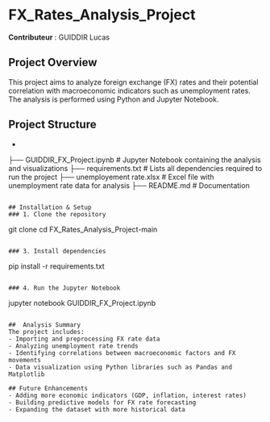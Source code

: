 # FX_Rates_Analysis_Project

**Contributeur** : GUIDDIR Lucas 

## Project Overview
This project aims to analyze foreign exchange (FX) rates and their potential correlation with macroeconomic indicators such as unemployment rates. The analysis is performed using Python and Jupyter Notebook.

## Project Structure

- ```
├── GUIDDIR_FX_Project.ipynb     # Jupyter Notebook containing the analysis and visualizations
├── requirements.txt             # Lists all dependencies required to run the project
├── unemployement rate.xlsx      # Excel file with unemployment rate data for analysis
├── README.md                    # Documentation
```

## Installation & Setup
### 1. Clone the repository
```
git clone <repository-url>
cd FX_Rates_Analysis_Project-main
```

### 3. Install dependencies
```
pip install -r requirements.txt
```

### 4. Run the Jupyter Notebook
```
jupyter notebook GUIDDIR_FX_Project.ipynb
```

##  Analysis Summary
The project includes:
- Importing and preprocessing FX rate data
- Analyzing unemployment rate trends
- Identifying correlations between macroeconomic factors and FX movements
- Data visualization using Python libraries such as Pandas and Matplotlib

## Future Enhancements
- Adding more economic indicators (GDP, inflation, interest rates)
- Building predictive models for FX rate forecasting
- Expanding the dataset with more historical data



